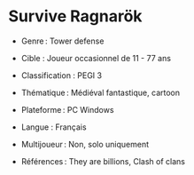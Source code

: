 # Survive Ragnarök

- Genre :  Tower defense

- Cible :  Joueur occasionnel de 11 - 77 ans

- Classification : PEGI 3

- Thématique : Médiéval fantastique, cartoon

- Plateforme : PC Windows

- Langue : Français

- Multijoueur : Non, solo uniquement

- Références : They are billions, Clash of clans
